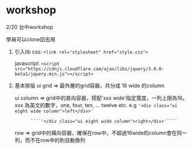 # workshop
2/20 台中workshop

學員可以clone回去用

1. 引入lib 
   css: ````<link rel="stylesheet" href="style.css">````

   javascript: ````<script src="https://cdnjs.cloudflare.com/ajax/libs/jquery/3.0.0-beta1/jquery.min.js"></script>````

2. 基本排版
   ui grid => 最外層的grid容器，共分成 16 wide 的column

   ui column => grid中的直向容器，搭配'xxx wide'指定寬度，一列上限為16。 
     xxx 為英文的數字，one, four, ten, ... twelve etc.
     e.g ````'<div class="ui eight wide column">left</div>'````

     		 ````'</div class="ui eight wide column">right</div>'````

   row => grid中的橫向容器，確保在row中，不超過16wide的column會在同一列，而不在row中的則自動換列

